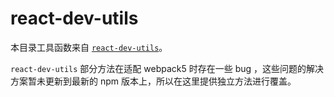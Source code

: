 # react-dev-utils

本目录工具函数来自 [`react-dev-utils`](https://github.com/facebook/create-react-app/tree/main/packages/react-dev-utils)。

`react-dev-utils` 部分方法在适配 webpack5 时存在一些 bug ，这些问题的解决方案暂未更新到最新的 npm 版本上，所以在这里提供独立方法进行覆盖。
